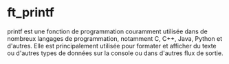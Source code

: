 # ft_printf
printf est une fonction de programmation couramment utilisée dans de nombreux langages de programmation, notamment C, C++, Java, Python et d'autres. Elle est principalement utilisée pour formater et afficher du texte ou d'autres types de données sur la console ou dans d'autres flux de sortie.
